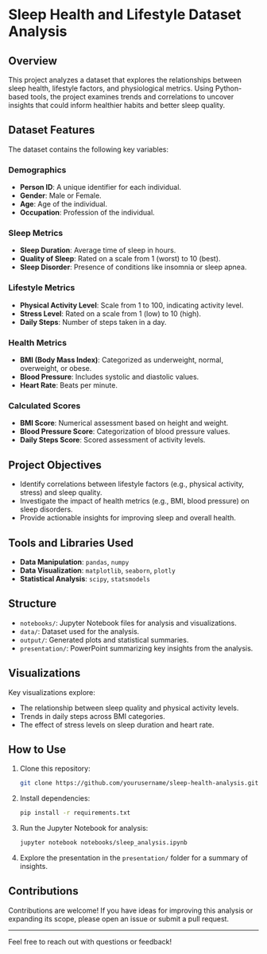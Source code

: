 # Sleep Health and Lifestyle Dataset Analysis

## Overview
This project analyzes a dataset that explores the relationships between sleep health, lifestyle factors, and physiological metrics. Using Python-based tools, the project examines trends and correlations to uncover insights that could inform healthier habits and better sleep quality.

## Dataset Features
The dataset contains the following key variables:

### Demographics
- **Person ID**: A unique identifier for each individual.
- **Gender**: Male or Female.
- **Age**: Age of the individual.
- **Occupation**: Profession of the individual.

### Sleep Metrics
- **Sleep Duration**: Average time of sleep in hours.
- **Quality of Sleep**: Rated on a scale from 1 (worst) to 10 (best).
- **Sleep Disorder**: Presence of conditions like insomnia or sleep apnea.

### Lifestyle Metrics
- **Physical Activity Level**: Scale from 1 to 100, indicating activity level.
- **Stress Level**: Rated on a scale from 1 (low) to 10 (high).
- **Daily Steps**: Number of steps taken in a day.

### Health Metrics
- **BMI (Body Mass Index)**: Categorized as underweight, normal, overweight, or obese.
- **Blood Pressure**: Includes systolic and diastolic values.
- **Heart Rate**: Beats per minute.

### Calculated Scores
- **BMI Score**: Numerical assessment based on height and weight.
- **Blood Pressure Score**: Categorization of blood pressure values.
- **Daily Steps Score**: Scored assessment of activity levels.

## Project Objectives
- Identify correlations between lifestyle factors (e.g., physical activity, stress) and sleep quality.
- Investigate the impact of health metrics (e.g., BMI, blood pressure) on sleep disorders.
- Provide actionable insights for improving sleep and overall health.

## Tools and Libraries Used
- **Data Manipulation**: `pandas`, `numpy`
- **Data Visualization**: `matplotlib`, `seaborn`, `plotly`
- **Statistical Analysis**: `scipy`, `statsmodels`

## Structure
- `notebooks/`: Jupyter Notebook files for analysis and visualizations.
- `data/`: Dataset used for the analysis.
- `output/`: Generated plots and statistical summaries.
- `presentation/`: PowerPoint summarizing key insights from the analysis.

## Visualizations
Key visualizations explore:
- The relationship between sleep quality and physical activity levels.
- Trends in daily steps across BMI categories.
- The effect of stress levels on sleep duration and heart rate.

## How to Use
1. Clone this repository:
    ```bash
    git clone https://github.com/yourusername/sleep-health-analysis.git
    ```
2. Install dependencies:
    ```bash
    pip install -r requirements.txt
    ```
3. Run the Jupyter Notebook for analysis:
    ```bash
    jupyter notebook notebooks/sleep_analysis.ipynb
    ```
4. Explore the presentation in the `presentation/` folder for a summary of insights.

## Contributions
Contributions are welcome! If you have ideas for improving this analysis or expanding its scope, please open an issue or submit a pull request.


---

Feel free to reach out with questions or feedback!
